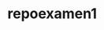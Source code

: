 # repoexamen1

<title>Mi repo mola con sus text</title>

 <a href="https://campus.ifp.es/webapps/blackboard/content/listContent.jsp?course_id=_87580_1&content_id=_2740176_1&mode=reset"></a>
